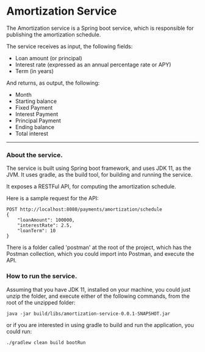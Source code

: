 # Amortization Service

The Amortization service is a Spring boot service, which is responsible for publishing the amortization schedule.

The service receives as input, the following fields:
 - Loan amount (or principal)
 - Interest rate (expressed as an annual percentage rate or APY)
 - Term (in years)
 
And returns, as output, the following:
 - Month
 - Starting balance
 - Fixed Payment
 - Interest Payment
 - Principal Payment
 - Ending balance
 - Total interest

----

### About the service.

The service is built using Spring boot framework, and uses JDK 11, as the JVM. It uses gradle, as the build tool, for building and running the service.

It exposes a RESTFul API, for computing the amortization schedule.

Here is a sample request for the API:

```
POST http://localhost:8080/payments/amortization/schedule
{
    "loanAmount": 100000,
    "interestRate": 2.5,
    "loanTerm": 10
}
```

There is a folder called 'postman' at the root of the project, which has the Postman collection, which you could import into Postman, and execute the API.

### How to run the service.
Assuming that you have JDK 11, installed on your machine, you could just unzip the folder, and execute either of the following
commands, from the root of the unzipped folder:

```
java -jar build/libs/amortization-service-0.0.1-SNAPSHOT.jar
```

or if you are interested in using gradle to build and run the application, you could run:
```
./gradlew clean build bootRun
```

